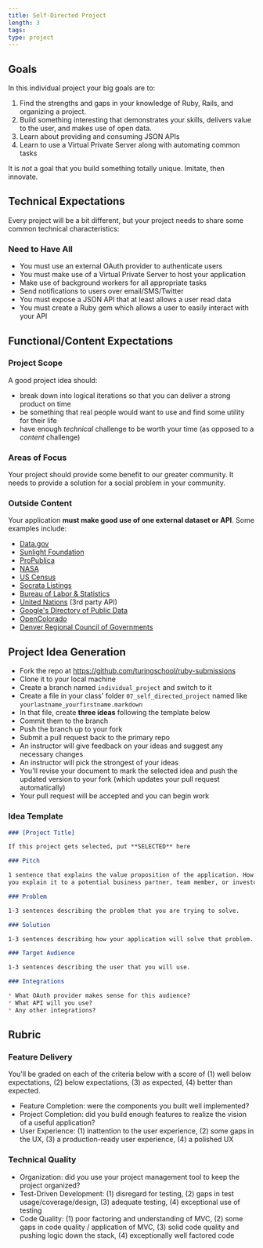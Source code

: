 ```yaml
---
title: Self-Directed Project
length: 3
tags:
type: project
---
```


## Goals

In this individual project your big goals are to:

1. Find the strengths and gaps in your knowledge of Ruby, Rails, and organizing
a project.
2. Build something interesting that demonstrates your skills, delivers value to
the user, and makes use of open data.
3. Learn about providing and consuming JSON APIs
4. Learn to use a Virtual Private Server along with automating common tasks

It is *not* a goal that you build something totally unique. Imitate, then innovate.

## Technical Expectations

Every project will be a bit different, but your project needs to share some
common technical characteristics:

### Need to Have All

* You must use an external OAuth provider to authenticate users
* You must make use of a Virtual Private Server to host your application
* Make use of background workers for all appropriate tasks
* Send notifications to users over email/SMS/Twitter
* You must expose a JSON API that at least allows a user read data
* You must create a Ruby gem which allows a user to easily interact with your API

## Functional/Content Expectations

### Project Scope

A good project idea should:

* break down into logical iterations so that you can deliver a strong product on time
* be something that real people would want to use and find some utility for their life
* have enough *technical* challenge to be worth your time (as opposed to a *content* challenge)

### Areas of Focus

Your project should provide some benefit to our greater community. It needs to provide a solution for a social problem in your community.

### Outside Content

Your application **must make good use of one external dataset or API**. Some examples include:

* [Data.gov](https://www.data.gov/)
* [Sunlight Foundation](http://sunlightfoundation.com/)
* [ProPublica](http://www.propublica.org/tools/)
* [NASA](http://data.nasa.gov/api-info/)
* [US Census](http://www.census.gov/data/developers/data-sets.html)
* [Socrata Listings](https://opendata.socrata.com/dataset/Socrata-Customer-Spotlights/6wk3-4ija)
* [Bureau of Labor & Statistics](http://www.bls.gov/developers/api_ruby.htm)
* [United Nations](https://www.undata-api.org/) (3rd party API)
* [Google's Directory of Public Data](http://www.google.com/publicdata/directory)
* [OpenColorado](http://data.opencolorado.org/)
* [Denver Regional Council of Governments](https://drcog.org/services-and-resources/data-maps-and-modeling)

## Project Idea Generation

* Fork the repo at https://github.com/turingschool/ruby-submissions
* Clone it to your local machine
* Create a branch named `individual_project` and switch to it
* Create a file in your class' folder `07_self_directed_project` named like `yourlastname_yourfirstname.markdown`
* In that file, create **three ideas** following the template below
* Commit them to the branch
* Push the branch up to your fork
* Submit a pull request back to the primary repo
* An instructor will give feedback on your ideas and suggest any necessary changes
* An instructor will pick the strongest of your ideas
* You'll revise your document to mark the selected idea and push the updated
version to your fork (which updates your pull request automatically)
* Your pull request will be accepted and you can begin work

### Idea Template

```markdown
### [Project Title]

If this project gets selected, put **SELECTED** here

### Pitch

1 sentence that explains the value proposition of the application. How would
you explain it to a potential business partner, team member, or investor?

### Problem

1-3 sentences describing the problem that you are trying to solve.

### Solution

1-3 sentences describing how your application will solve that problem.

### Target Audience

1-3 sentences describing the user that you will use.

### Integrations

* What OAuth provider makes sense for this audience?
* What API will you use?
* Any other integrations?
```

## Rubric

### Feature Delivery

You'll be graded on each of the criteria below with a score of (1) well below
expectations, (2) below expectations, (3) as expected, (4) better than expected.

* Feature Completion: were the components you built well implemented?
* Project Completion: did you build enough features to realize the vision of a
useful application?
* User Experience: (1) inattention to the user experience, (2) some gaps in the
UX, (3) a production-ready user experience, (4) a polished UX

### Technical Quality

* Organization: did you use your project management tool to keep the project organized?
* Test-Driven Development: (1) disregard for testing, (2) gaps in test
usage/coverage/design, (3) adequate testing, (4) exceptional use of testing
* Code Quality: (1) poor factoring and understanding of MVC, (2) some gaps in
code quality / application of MVC, (3) solid code quality and pushing logic down
the stack, (4) exceptionally well factored code
